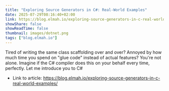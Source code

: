```yaml
---
title: "Exploring Source Generators in C#: Real-World Examples"
date: 2025-07-29T08:16:40+02:00
link: https://blog.elmah.io/exploring-source-generators-in-c-real-world-examples/
showShare: false
showReadTime: false
thumbnail: images/dotnet.png
tags: ["blog.elmah.io"]
---
```

Tired of writing the same class scaffolding over and over? Annoyed by how much time you spend on "glue code" instead of actual features? You're not alone. Imagine if the C# compiler does this on your behalf every time, perfectly. Let me introduce you to C#

- Link to article: https://blog.elmah.io/exploring-source-generators-in-c-real-world-examples/